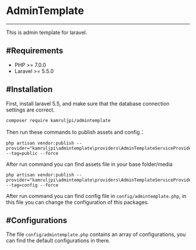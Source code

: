 # AdminTemplate
------------
This is admin template for laravel.


#Requirements
------------
 - PHP >= 7.0.0
 - Laravel >= 5.5.0


#Installation
------------

First, install laravel 5.5, and make sure that the database connection settings are correct.

```
composer require kamruljpi/admintemplate
```

Then run these commands to publish assets and config：


```
php artisan vendor:publish --provider="kamruljpi\admintemplate\providers\AdminTemplateServiceProvider" --tag=public --force

```

After run command you can find assets file in your base folder/media

```
php artisan vendor:publish --provider="kamruljpi\admintemplate\providers\AdminTemplateServiceProvider" --tag=config --force

```
After run command you can find config file in `config/admintemplate.php`, in this file you can change the configuration of this packages.


#Configurations
------------
The file `config/admintemplate.php` contains an array of configurations, you can find the default configurations in there.